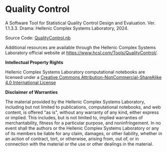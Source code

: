 # Quality Control

A Software Tool for Statistical Quality Control Design and Evaluation. Ver. 1.1.3.3. Drama: Hellenic Complex Systems Laboratory, 2024.

Source Code: [QualityControl.nb](QualityControl.nb)

Additional resources are available through the Hellenic Complex Systems Laboratory official website at https://www.hcsl.com/Tools/QualityControl/.

**Intellectual Property Rights**

Hellenic Complex Systems Laboratory computational notebooks are licensed under a [Creative Commons Attribution-NonCommercial-ShareAlike 4.0 International License](https://creativecommons.org/licenses/by-nc-sa/4.0/)

**Disclaimer of Warranties**

 The material provided by the Hellenic Complex Systems Laboratory, including but not limited to publications, computational notebooks, and web content, is offered "as is", without any warranty of any kind, either express or implied. This includes, but is not limited to, implied warranties of merchantability, fitness for a particular purpose, and noninfringement. In no event shall the authors or the Hellenic Complex Systems Laboratory or any of its members be liable for any claim, damages, or other liability, whether in an action of contract, tort, or otherwise, arising from, out of, or in connection with the material or the use or other dealings in the material.